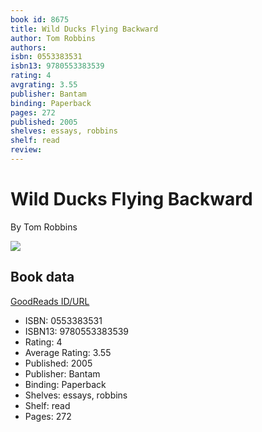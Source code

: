 ```yaml
---
book id: 8675
title: Wild Ducks Flying Backward
author: Tom Robbins
authors: 
isbn: 0553383531
isbn13: 9780553383539
rating: 4
avgrating: 3.55
publisher: Bantam
binding: Paperback
pages: 272
published: 2005
shelves: essays, robbins
shelf: read
review: 
---
```


# Wild Ducks Flying Backward

By Tom Robbins

![](https://i.gr-assets.com/images/S/compressed.photo.goodreads.com/books/1433174912l/8675._SX318_.jpg)

## Book data

[GoodReads ID/URL](https://www.goodreads.com/book/show/8675)

- ISBN: 0553383531
- ISBN13: 9780553383539
- Rating: 4
- Average Rating: 3.55
- Published: 2005
- Publisher: Bantam
- Binding: Paperback
- Shelves: essays, robbins
- Shelf: read
- Pages: 272

